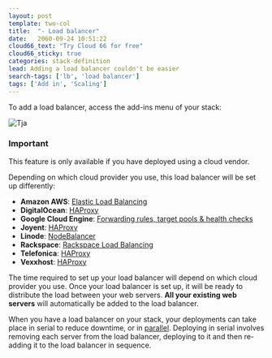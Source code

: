 ```yaml
---
layout: post
template: two-col
title:  "- Load balancer"
date:   2060-09-24 10:51:22
cloud66_text: "Try Cloud 66 for free"
cloud66_sticky: true
categories: stack-definition
lead: Adding a load balancer couldn't be easier
search-tags: ['lb', 'load balancer']
tags: ['Add in', 'Scaling']
---
```


To add a load balancer, access the add-ins menu of your stack:

![Tja](http://cdn.cloud66.com/images/help/addin_lb.png)

<div class="notice">
		<h3>Important</h3>
		<p>This feature is only available if you have deployed using a cloud vendor.</p>
</div>

Depending on which cloud provider you use, this load balancer will be set up differently:

- **Amazon AWS**: [Elastic Load Balancing](http://aws.amazon.com/elasticloadbalancing/)
- **DigitalOcean**: [HAProxy](http://haproxy.1wt.eu/)
- **Google Cloud Engine**: [Forwarding rules, target pools & health checks](https://developers.google.com/compute/docs/load-balancing/)
- **Joyent**: [HAProxy](http://haproxy.1wt.eu/)
- **Linode**: [NodeBalancer](https://www.linode.com/nodebalancers/)
- **Rackspace**: [Rackspace Load Balancing](http://www.rackspace.com/cloud/load-balancing/)
- **Telefonica**: [HAProxy](http://haproxy.1wt.eu/)
- **Vexxhost**: [HAProxy](http://haproxy.1wt.eu/)

The time required to set up your load balancer will depend on which cloud provider you use. Once your load balancer is set up, it will be ready to distribute the load between your web servers. <strong>All your existing web servers</strong> will automatically be added to the load balancer.

When you have a load balancer on your stack, your deployments can take place in serial to reduce downtime, or in [parallel](/stack-features/parallel-deployment.html). Deploying in serial involves removing each server from the load balancer, deploying to it and then re-adding it to the load balancer in sequence.

